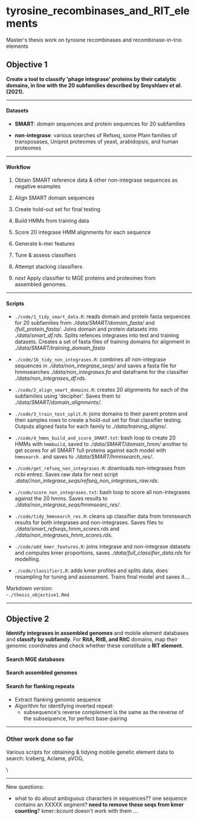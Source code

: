 # tyrosine_recombinases_and_RIT_elements
Master's thesis work on tyrosine recombinases and recombinase-in-trio elements



## Objective 1

**Create a tool to classify 'phage integrase' proteins by their catalytic domains, in line with the 20 subfamilies described by Smyshlaev *et al.* (2021).**

---

#### Datasets

- **SMART**: domain sequences and protein sequences for 20 subfamilies  

- **non-integrase**: various searches of Refseq, some Pfam families of transposases, Uniprot proteomes of yeast, arabidopsis, and human proteomes

---

#### Workflow

1.  Obtain SMART reference data & other non-integrase sequences as negative examples    
2.  Align SMART domain sequences
3.  Create hold-out set for final testing
4.  Build HMMs from training data

4.  Score 20 integrase HMM alignments for each sequence    

5.  Generate k-mer features    

6.  Tune & assess classifiers    

7.  Attempt stacking classifiers    

8.  *next* Apply classifier to MGE proteins and proteomes from    
assembled genomes.
  
  ---
  

#### Scripts

- `./code/1_tidy_smart_data.R`: reads domain and protein fasta sequences for 20 subfamilies from *./data/SMART/domain_fasta/* and */full_protein_fasta/*.  Joins domain and protein datasets into *./data/smart_df.rds*. Splits refences integrases into test and training datasets. Creates a set of fasta files of training domains for alignment
in *./data/SMART/training_domain_fasta*

- `./code/1b_tidy_non_integrases.R`: combines all non-integrase sequences in *./data/non_integrase_seqs/* and saves a fasta file for hmmsearches *./data/non_integrases.fa* and dataframe for the classifier *./data/non_integrases_df.rds*.  

- `./code/2_align_smart_domains.R`: creates 20 alignments for each of the subfamilies using 'decipher'. Saves them to *./data/SMART/domain_alignments/*.  

- `./code/3_train_test_split.R`: joins domains to their parent protein and then samples rows to create a hold-out set for final classifier testing. Outputs aligned fasta for each family to *./data/training_aligns/*.

- `./code/4_hmms_build_and_score_SMART.txt`: bash loop to create 20 HMMs with `hmmbuild`, saved to *./data/SMART/domain_hmm/* another to get scores for all SMART full proteins against each model with `hmmsearch.` and saves to *./data/SMART/hmmsearch_res/*.  

- `./code/get_refseq_non_integrases.R`: downloads non-integrases from ncbi entrez. Saves raw data for next script *.data//non_integrase_seqs/refseq_non_integrases_raw.rds*.  

- `./code/score_non_integrases.txt`: bash loop to score all non-integrases against the 20 hmms. Saves results to *./data/non_integrase_seqs/hmmsearc_res/*.  

- `./code/tidy_hmmsearch_res.R`: cleans up classifier data from hmmsearch results for both integrases and non-integrases. Saves files to *./data/smart_refseqs_hmm_scores.rds* and *./data/non_integrases_hmm_scores.rds*.  
-  `./code/add_kmer_features.R`: joins integrase and non-integrase datasets and computes kmer proportions, saves *./data/full_classifier_data.rds* for modelling.

- `./code/classifier1.R`: adds kmer profiles and splits data, does resampling for tuning and assessment. Trains final model and saves it....

Markdown version:   
  -`./thesis_objective1.Rmd`

----


## Objective 2

**Identify integrases in assembled genomes** and mobile element databases and **classify by subfamily**. For **RitA, RitB, and RitC** domains, map their genomic coordinates and check whether these constitute a **RIT element**.

#### Search MGE databases

#### Search assembled genomes

#### Search for flanking repeats

- Extract flanking genomic sequence
- Algorithm for identifying inverted repeat:
    - subsequence's reverse complement is the same as the reverse of the subsequence, for perfect base-pairing



---


### Other work done so far

Various scripts for obtaining & tidying mobile genetic element data to search: Iceberg, Aclame, pVOG, 

<!-- Other possible sources for MGE sequences.... PHAST (phaster), ISfinder, (others from Smyshlaev)? -->



\ 
    
    
    
----


New questions:

- what to do about ambiguous characters in sequences?? one sequence contains an XXXXX segment? **need to remove these seqs from kmer counting**? kmer::kcount doesn't work with them ...



